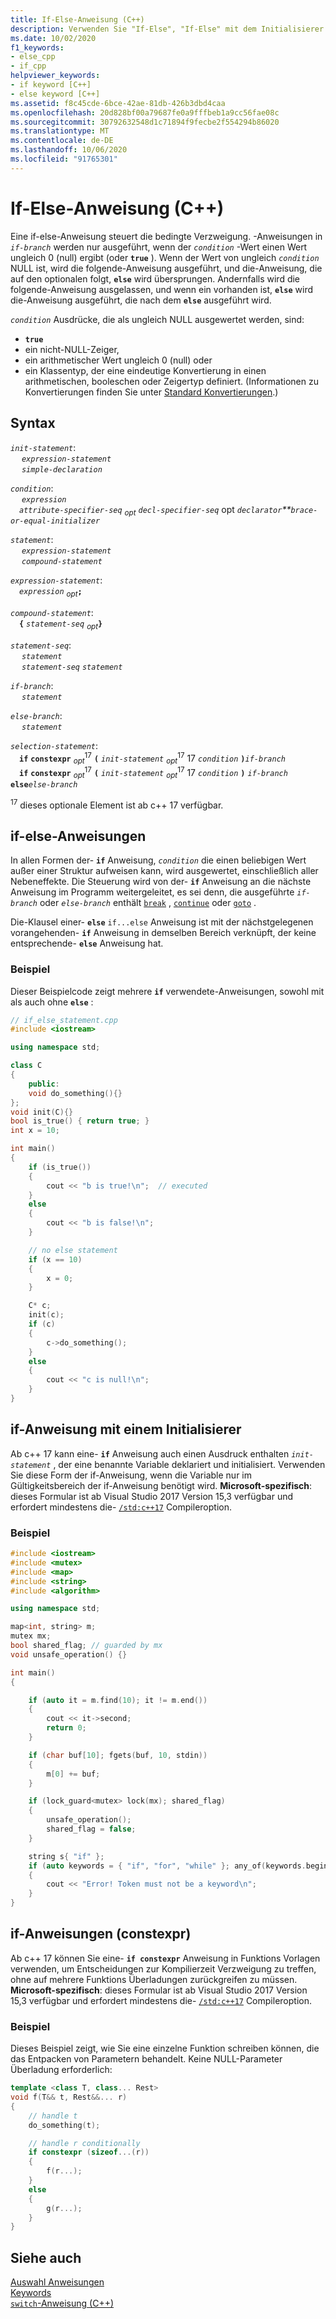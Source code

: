 ```yaml
---
title: If-Else-Anweisung (C++)
description: Verwenden Sie "If-Else", "If-Else" mit dem Initialisierer und "if-constexpr"-Anweisungen zum Steuern der bedingten Verzweigung.
ms.date: 10/02/2020
f1_keywords:
- else_cpp
- if_cpp
helpviewer_keywords:
- if keyword [C++]
- else keyword [C++]
ms.assetid: f8c45cde-6bce-42ae-81db-426b3dbd4caa
ms.openlocfilehash: 20d828bf00a79687fe0a9fffbeb1a9cc56fae08c
ms.sourcegitcommit: 30792632548d1c71894f9fecbe2f554294b86020
ms.translationtype: MT
ms.contentlocale: de-DE
ms.lasthandoff: 10/06/2020
ms.locfileid: "91765301"
---
```

# <a name="if-else-statement-c"></a>If-Else-Anweisung (C++)

Eine if-else-Anweisung steuert die bedingte Verzweigung. -Anweisungen in *`if-branch`* werden nur ausgeführt, wenn der *`condition`* -Wert einen Wert ungleich 0 (null) ergibt (oder **`true`** ). Wenn der Wert von ungleich *`condition`* NULL ist, wird die folgende-Anweisung ausgeführt, und die-Anweisung, die auf den optionalen folgt, **`else`** wird übersprungen. Andernfalls wird die folgende-Anweisung ausgelassen, und wenn ein vorhanden ist, **`else`** wird die-Anweisung ausgeführt, die nach dem **`else`** ausgeführt wird.

*`condition`* Ausdrücke, die als ungleich NULL ausgewertet werden, sind:

- **`true`**
- ein nicht-NULL-Zeiger,
- ein arithmetischer Wert ungleich 0 (null) oder
- ein Klassentyp, der eine eindeutige Konvertierung in einen arithmetischen, booleschen oder Zeigertyp definiert. (Informationen zu Konvertierungen finden Sie unter [Standard Konvertierungen](../cpp/standard-conversions.md).)

## <a name="syntax"></a>Syntax

*`init-statement`*:\
&emsp; *`expression-statement`*\
&emsp; *`simple-declaration`*

*`condition`*:\
&emsp; *`expression`*\
&emsp;*`attribute-specifier-seq`* <sub>*opt*</sub> *`decl-specifier-seq`* opt *`declarator`**`brace-or-equal-initializer`*

*`statement`*:\
&emsp; *`expression-statement`*\
&emsp; *`compound-statement`*

*`expression-statement`*:\
&emsp;*`expression`* <sub>*opt*</sub>**`;`**

*`compound-statement`*:\
&emsp;**`{`** *`statement-seq`* <sub>*opt*</sub>**`}`**

*`statement-seq`*:\
&emsp; *`statement`*\
&emsp; *`statement-seq`* *`statement`*

*`if-branch`*:\
&emsp; *`statement`*

*`else-branch`*:\
&emsp; *`statement`*

*`selection-statement`*:\
&emsp;**`if`** **`constexpr`** <sub>*opt*</sub><sup>17</sup> **`(`** *`init-statement`* <sub>*opt*</sub><sup>17</sup> 17 *`condition`* **`)`***`if-branch`*\
&emsp;**`if`** **`constexpr`** <sub>*opt*</sub><sup>17</sup> **`(`** *`init-statement`* <sub>*opt*</sub><sup>17</sup> 17 *`condition`* **`)`** *`if-branch`* **`else`***`else-branch`*

<sup>17</sup> dieses optionale Element ist ab c++ 17 verfügbar.

## <a name="if-else-statements"></a>if-else-Anweisungen

In allen Formen der- **`if`** Anweisung, *`condition`* die einen beliebigen Wert außer einer Struktur aufweisen kann, wird ausgewertet, einschließlich aller Nebeneffekte. Die Steuerung wird von der- **`if`** Anweisung an die nächste Anweisung im Programm weitergeleitet, es sei denn, die ausgeführte *`if-branch`* oder *`else-branch`* enthält [`break`](../cpp/break-statement-cpp.md) , [`continue`](../cpp/continue-statement-cpp.md) oder [`goto`](../cpp/goto-statement-cpp.md) .

Die-Klausel einer- **`else`** `if...else` Anweisung ist mit der nächstgelegenen vorangehenden- **`if`** Anweisung in demselben Bereich verknüpft, der keine entsprechende- **`else`** Anweisung hat.

### <a name="example"></a>Beispiel

Dieser Beispielcode zeigt mehrere **`if`** verwendete-Anweisungen, sowohl mit als auch ohne **`else`** :

```cpp
// if_else_statement.cpp
#include <iostream>

using namespace std;

class C
{
    public:
    void do_something(){}
};
void init(C){}
bool is_true() { return true; }
int x = 10;

int main()
{
    if (is_true())
    {
        cout << "b is true!\n";  // executed
    }
    else
    {
        cout << "b is false!\n";
    }

    // no else statement
    if (x == 10)
    {
        x = 0;
    }

    C* c;
    init(c);
    if (c)
    {
        c->do_something();
    }
    else
    {
        cout << "c is null!\n";
    }
}
```

## <a name="if-statement-with-an-initializer"></a><a name="if_with_init"></a> if-Anweisung mit einem Initialisierer

Ab c++ 17 kann eine- **`if`** Anweisung auch einen Ausdruck enthalten *`init-statement`* , der eine benannte Variable deklariert und initialisiert. Verwenden Sie diese Form der if-Anweisung, wenn die Variable nur im Gültigkeitsbereich der if-Anweisung benötigt wird. **Microsoft-spezifisch**: dieses Formular ist ab Visual Studio 2017 Version 15,3 verfügbar und erfordert mindestens die- [`/std:c++17`](../build/reference/std-specify-language-standard-version.md) Compileroption.

### <a name="example"></a>Beispiel

```cpp
#include <iostream>
#include <mutex>
#include <map>
#include <string>
#include <algorithm>

using namespace std;

map<int, string> m;
mutex mx;
bool shared_flag; // guarded by mx
void unsafe_operation() {}

int main()
{

    if (auto it = m.find(10); it != m.end())
    {
        cout << it->second;
        return 0;
    }

    if (char buf[10]; fgets(buf, 10, stdin))
    {
        m[0] += buf;
    }

    if (lock_guard<mutex> lock(mx); shared_flag)
    {
        unsafe_operation();
        shared_flag = false;
    }

    string s{ "if" };
    if (auto keywords = { "if", "for", "while" }; any_of(keywords.begin(), keywords.end(), [&s](const char* kw) { return s == kw; }))
    {
        cout << "Error! Token must not be a keyword\n";
    }
}
```

## <a name="a-nameif_constexpr-if-constexpr-statements"></a><a name="if_constexpr"> if-Anweisungen (constexpr)

Ab c++ 17 können Sie eine- **`if constexpr`** Anweisung in Funktions Vorlagen verwenden, um Entscheidungen zur Kompilierzeit Verzweigung zu treffen, ohne auf mehrere Funktions Überladungen zurückgreifen zu müssen. **Microsoft-spezifisch**: dieses Formular ist ab Visual Studio 2017 Version 15,3 verfügbar und erfordert mindestens die- [`/std:c++17`](../build/reference/std-specify-language-standard-version.md) Compileroption.

### <a name="example"></a>Beispiel

Dieses Beispiel zeigt, wie Sie eine einzelne Funktion schreiben können, die das Entpacken von Parametern behandelt. Keine NULL-Parameter Überladung erforderlich:

```cpp
template <class T, class... Rest>
void f(T&& t, Rest&&... r)
{
    // handle t
    do_something(t);

    // handle r conditionally
    if constexpr (sizeof...(r))
    {
        f(r...);
    }
    else
    {
        g(r...);
    }
}
```

## <a name="see-also"></a>Siehe auch

[Auswahl Anweisungen](../cpp/selection-statements-cpp.md)\
[Keywords](../cpp/keywords-cpp.md)\
[`switch`-Anweisung (C++)](../cpp/switch-statement-cpp.md)
